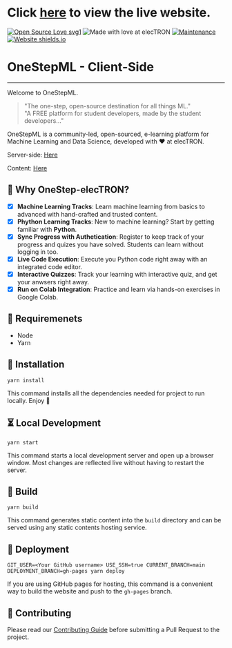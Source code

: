# Click [here](https://onestep-electron.github.io/) to view the live website.
[![Open Source Love svg1](https://badges.frapsoft.com/os/v1/open-source.svg?v=103)](https://github.com/ellerbrock/open-source-badges/)    ![Made with love at elecTRON](https://img.shields.io/badge/Made%20with%20%E2%99%A5%20at-elecTRON-red)   [![Maintenance](https://img.shields.io/badge/MAINTAINED%3F-YES-green.svg)](https://GitHub.com/Naereen/StrapDown.js/graphs/commit-activity)    [![Website shields.io](https://img.shields.io/website-up-down-green-red/http/shields.io.svg)](http://shields.io/) 

# OneStepML - Client-Side
---

Welcome to OneStepML. 
> "The one-step, open-source destination for all things ML."</br>
> "A FREE platform for student developers, made by the student developers..."

OneStepML is a community-led, open-sourced, e-learning platform for Machine Learning and Data Science, developed with :heart: at elecTRON. 

Server-side: [Here](https://github.com/OneStep-elecTRON/onestep-electron-server)

Content: [Here](https://github.com/OneStep-elecTRON/onestep-electron-content)

## 🧐 Why OneStep-elecTRON?

- [x] **Machine Learning Tracks**: Learn machine learning from basics to advanced with hand-crafted and trusted content.
- [x] **Phython Learning Tracks**: New to machine learning? Start by getting familiar with **Python**.
- [x] **Sync Progress with Authetication**: Register to keep track of your progress and quizes you have solved. Students can learn without logging in too.
- [x] **Live Code Execution**: Execute you Python code right away with an integrated code editor.
- [x] **Interactive Quizzes**: Track your learning with interactive quiz, and get your anwsers right away.
- [x] **Run on Colab Integration**: Practice and learn via hands-on exercises in Google Colab.

## 🎉 Requiremenets

- Node
- Yarn

## 🧠 Installation

```console
yarn install
```
This command installs all the dependencies needed for project to run locally. Enjoy 🎉

## ⏳ Local Development

```console
yarn start
```

This command starts a local development server and open up a browser window. Most changes are reflected live without having to restart the server.

## 👾 Build

```console
yarn build
```

This command generates static content into the `build` directory and can be served using any static contents hosting service.

## 🤖 Deployment

```console
GIT_USER=<Your GitHub username> USE_SSH=true CURRENT_BRANCH=main DEPLOYMENT_BRANCH=gh-pages yarn deploy
```

If you are using GitHub pages for hosting, this command is a convenient way to build the website and push to the `gh-pages` branch.

## 🙈 Contributing

Please read our [Contributing Guide](./CONTRIBUTING.md) before submitting a Pull Request to the project.
